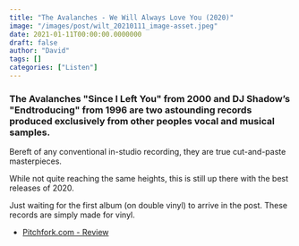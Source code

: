 ```yaml
---
title: "The Avalanches - We Will Always Love You (2020)"
image: "/images/post/wilt_20210111_image-asset.jpeg"
date: 2021-01-11T00:00:00.0000000
draft: false
author: "David"
tags: []
categories: ["Listen"]
---
```

### The Avalanches  "Since I Left You" from 2000 and DJ Shadow’s "Endtroducing" from 1996 are two astounding records produced exclusively from other peoples vocal and musical samples. 

 Bereft of any conventional in-studio recording, they are true cut-and-paste masterpieces. 

 While not quite reaching the same heights, this is still up there with the best releases of 2020. 

 Just waiting for the first album (on double vinyl) to arrive in the post. These records are simply made for vinyl.

-  [Pitchfork.com - Review](https://pitchfork.com/reviews/albums/the-avalanches-we-will-always-love-you/)